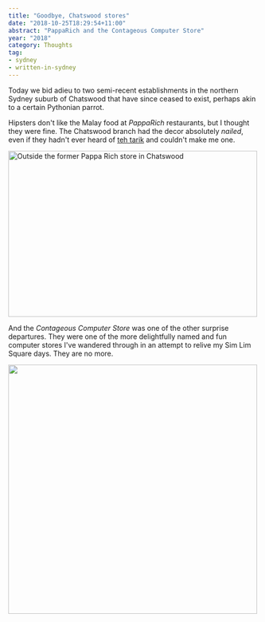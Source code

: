 ```yaml
---
title: "Goodbye, Chatswood stores"
date: "2018-10-25T18:29:54+11:00"
abstract: "PappaRich and the Contageous Computer Store"
year: "2018"
category: Thoughts
tag:
- sydney
- written-in-sydney
---
```

Today we bid adieu to two semi-recent establishments in the northern Sydney suburb of Chatswood that have since ceased to exist, perhaps akin to a certain Pythonian parrot.

Hipsters don't like the Malay food at *PappaRich* restaurants, but I thought they were fine. The Chatswood branch had the decor absolutely *nailed*, even if they hadn't ever heard of [teh tarik] and couldn't make me one.

<p><img src="https://rubenerd.com/files/2018/chatswood-paparich@1x.jpg" srcset="https://rubenerd.com/files/2018/chatswood-paparich@1x.jpg 1x, https://rubenerd.com/files/2018/chatswood-paparich@2x.jpg 2x" alt="Outside the former Pappa Rich store in Chatswood" style="width:500px; height:333px;" /></p>

And the *Contageous Computer Store* was one of the other surprise departures. They were one of the more delightfully named and fun computer stores I've wandered through in an attempt to relive my Sim Lim Square days. They are no more.

<p><img src="https://rubenerd.com/files/2018/chatswood-contageous@1x.jpg" srcset="https://rubenerd.com/files/2018/chatswood-contageous@1x.jpg 1x, https://rubenerd.com/files/2018/chatswood-contageous@2x.jpg 2x" alt="" style="width:500px" /></p>

[teh tarik]: https://en.wikipedia.org/wiki/Teh_tarik

